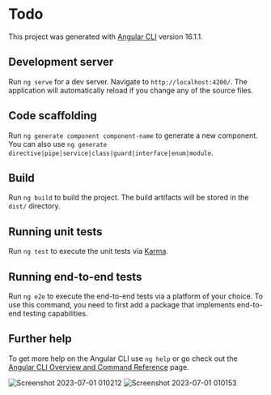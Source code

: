 # Todo

This project was generated with [Angular CLI](https://github.com/angular/angular-cli) version 16.1.1.

## Development server

Run `ng serve` for a dev server. Navigate to `http://localhost:4200/`. The application will automatically reload if you change any of the source files.

## Code scaffolding

Run `ng generate component component-name` to generate a new component. You can also use `ng generate directive|pipe|service|class|guard|interface|enum|module`.

## Build

Run `ng build` to build the project. The build artifacts will be stored in the `dist/` directory.

## Running unit tests

Run `ng test` to execute the unit tests via [Karma](https://karma-runner.github.io).

## Running end-to-end tests

Run `ng e2e` to execute the end-to-end tests via a platform of your choice. To use this command, you need to first add a package that implements end-to-end testing capabilities.

## Further help

To get more help on the Angular CLI use `ng help` or go check out the [Angular CLI Overview and Command Reference](https://angular.io/cli) page.


![Screenshot 2023-07-01 010212](https://github.com/hadi0o/farsi-todolist-angular/assets/98053330/501e3716-381e-4ede-91fa-15a49350cd70)
![Screenshot 2023-07-01 010153](https://github.com/hadi0o/farsi-todolist-angular/assets/98053330/8bef0226-e2b0-4b23-ba77-1d238da58e55)
